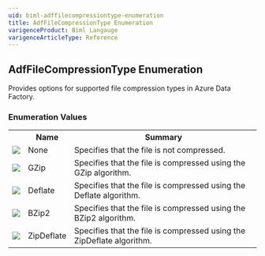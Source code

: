 ```yaml
---
uid: biml-adffilecompressiontype-enumeration
title: AdfFileCompressionType Enumeration
varigenceProduct: Biml Langauge
varigenceArticleType: Reference
---
```


## AdfFileCompressionType Enumeration<div class="LanguageSummary"><div class ="SummaryItem">Provides options for supported file compression types in Azure Data Factory.</div></div><div class="EnumValueGroup">### Enumeration Values<table id="EnumValue" class="MemberList"><tbody><tr><th class="MemberTypeIconColumnHeader">&nbsp;</th><th class="MemberNameColumnHeader">Name</th><th class="MemberSummaryColumnHeader">Summary</th></tr><tr class="cd0"><td align="center" class="MemberTypeIcon"><img src="enumValue.png"></img></td><td class="MemberName">None</td><td class="MemberSummary"><div class ="SummaryItem">Specifies that the file is not compressed.</div></td></tr><tr class="cd1"><td align="center" class="MemberTypeIcon"><img src="enumValue.png"></img></td><td class="MemberName">GZip</td><td class="MemberSummary"><div class ="SummaryItem">Specifies that the file is compressed using the GZip algorithm.</div></td></tr><tr class="cd0"><td align="center" class="MemberTypeIcon"><img src="enumValue.png"></img></td><td class="MemberName">Deflate</td><td class="MemberSummary"><div class ="SummaryItem">Specifies that the file is compressed using the Deflate algorithm.</div></td></tr><tr class="cd1"><td align="center" class="MemberTypeIcon"><img src="enumValue.png"></img></td><td class="MemberName">BZip2</td><td class="MemberSummary"><div class ="SummaryItem">Specifies that the file is compressed using the BZip2 algorithm.</div></td></tr><tr class="cd0"><td align="center" class="MemberTypeIcon"><img src="enumValue.png"></img></td><td class="MemberName">ZipDeflate</td><td class="MemberSummary"><div class ="SummaryItem">Specifies that the file is compressed using the ZipDeflate algorithm.</div></td></tr></tbody></table></div>